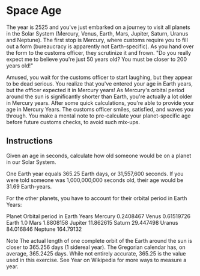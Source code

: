 # Space Age

The year is 2525 and you've just embarked on a journey to visit all planets in the Solar System (Mercury, Venus, Earth, Mars, Jupiter, Saturn, Uranus and Neptune). The first stop is Mercury, where customs require you to fill out a form (bureaucracy is apparently not Earth-specific). As you hand over the form to the customs officer, they scrutinize it and frown. "Do you really expect me to believe you're just 50 years old? You must be closer to 200 years old!"

Amused, you wait for the customs officer to start laughing, but they appear to be dead serious. You realize that you've entered your age in Earth years, but the officer expected it in Mercury years! As Mercury's orbital period around the sun is significantly shorter than Earth, you're actually a lot older in Mercury years. After some quick calculations, you're able to provide your age in Mercury Years. The customs officer smiles, satisfied, and waves you through. You make a mental note to pre-calculate your planet-specific age before future customs checks, to avoid such mix-ups.

## Instructions

Given an age in seconds, calculate how old someone would be on a planet in our Solar System.

One Earth year equals 365.25 Earth days, or 31,557,600 seconds. If you were told someone was 1,000,000,000 seconds old, their age would be 31.69 Earth-years.

For the other planets, you have to account for their orbital period in Earth Years:

Planet	Orbital period in Earth Years
Mercury	0.2408467
Venus	0.61519726
Earth	1.0
Mars	1.8808158
Jupiter	11.862615
Saturn	29.447498
Uranus	84.016846
Neptune	164.79132

Note
The actual length of one complete orbit of the Earth around the sun is closer to 365.256 days (1 sidereal year). The Gregorian calendar has, on average, 365.2425 days. While not entirely accurate, 365.25 is the value used in this exercise. See Year on Wikipedia for more ways to measure a year.
